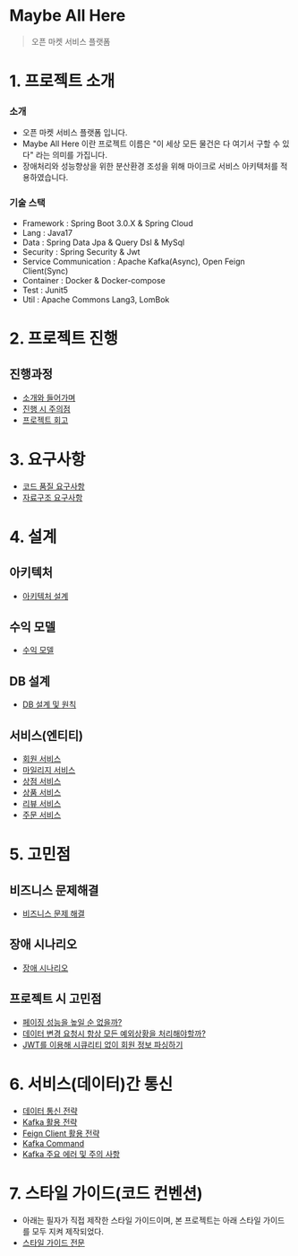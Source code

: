 # Maybe All Here
> 오픈 마켓 서비스 플랫폼

# 1. 프로젝트 소개
### 소개
* 오픈 마켓 서비스 플랫폼 입니다.
* Maybe All Here 이란 프로젝트 이름은 "이 세상 모든 물건은 다 여기서 구할 수 있다" 라는 의미를 가집니다.
* 장애처리와 성능향상을 위한 분산환경 조성을 위해 마이크로 서비스 아키텍처를 적용하였습니다.
### 기술 스택
* Framework : Spring Boot 3.0.X & Spring Cloud
* Lang : Java17
* Data : Spring Data Jpa & Query Dsl & MySql
* Security : Spring Security & Jwt
* Service Communication : Apache Kafka(Async), Open Feign Client(Sync)
* Container : Docker & Docker-compose
* Test : Junit5
* Util : Apache Commons Lang3, LomBok

# 2. 프로젝트 진행
## 진행과정
* [소개와 들어가며](https://github.com/liveforone/maybe_all_here/wiki/%ED%94%84%EB%A1%9C%EC%A0%9D%ED%8A%B8-%EC%86%8C%EA%B0%9C%EC%99%80-%EB%93%A4%EC%96%B4%EA%B0%80%EB%A9%B0)
* [진행 시 주의점](https://github.com/liveforone/maybe_all_here/wiki/%ED%94%84%EB%A1%9C%EC%A0%9D%ED%8A%B8-%EC%A7%84%ED%96%89%EC%8B%9C-%EC%A3%BC%EC%9D%98%EC%A0%90)
* [프로젝트 회고](https://github.com/liveforone/maybe_all_here/wiki/%ED%94%84%EB%A1%9C%EC%A0%9D%ED%8A%B8-%ED%9A%8C%EA%B3%A0)

# 3. 요구사항
* [코드 품질 요구사항](https://github.com/liveforone/maybe_all_here/wiki/%EC%BD%94%EB%93%9C-%ED%92%88%EC%A7%88-%EC%9A%94%EA%B5%AC%EC%82%AC%ED%95%AD)
* [자료구조 요구사항](https://github.com/liveforone/maybe_all_here/wiki/%EC%9E%90%EB%A3%8C%EA%B5%AC%EC%A1%B0-%EC%9A%94%EA%B5%AC%EC%82%AC%ED%95%AD)

# 4. 설계
## 아키텍처
* [아키텍처 설계](https://github.com/liveforone/maybe_all_here/wiki/%EC%95%84%ED%82%A4%ED%85%8D%EC%B2%98-%EC%84%A4%EA%B3%84)
## 수익 모델
* [수익 모델](https://github.com/liveforone/maybe_all_here/wiki/%EC%88%98%EC%9D%B5-%EB%AA%A8%EB%8D%B8)
## DB 설계
* [DB 설계 및 원칙](https://github.com/liveforone/maybe_all_here/wiki/DB-%EC%84%A4%EA%B3%84)
## 서비스(엔티티)
* [회원 서비스](https://github.com/liveforone/maybe_all_here/wiki/%ED%9A%8C%EC%9B%90-%EC%84%9C%EB%B9%84%EC%8A%A4)
* [마일리지 서비스](https://github.com/liveforone/maybe_all_here/wiki/%EB%A7%88%EC%9D%BC%EB%A6%AC%EC%A7%80-%EC%84%9C%EB%B9%84%EC%8A%A4)
* [상점 서비스](https://github.com/liveforone/maybe_all_here/wiki/%EC%83%81%EC%A0%90-%EC%84%9C%EB%B9%84%EC%8A%A4)
* [상품 서비스](https://github.com/liveforone/maybe_all_here/wiki/%EC%83%81%ED%92%88-%EC%84%9C%EB%B9%84%EC%8A%A4)
* [리뷰 서비스](https://github.com/liveforone/maybe_all_here/wiki/%EB%A6%AC%EB%B7%B0-%EC%84%9C%EB%B9%84%EC%8A%A4)
* [주문 서비스](https://github.com/liveforone/maybe_all_here/wiki/%EC%A3%BC%EB%AC%B8-%EC%84%9C%EB%B9%84%EC%8A%A4)

# 5. 고민점
## 비즈니스 문제해결
* [비즈니스 문제 해결](https://github.com/liveforone/maybe_all_here/wiki/%EB%B9%84%EC%A6%88%EB%8B%88%EC%8A%A4-%EB%AC%B8%EC%A0%9C-%ED%95%B4%EA%B2%B0)
## 장애 시나리오
* [장애 시나리오](https://github.com/liveforone/maybe_all_here/wiki/%EC%9E%A5%EC%95%A0-%EC%8B%9C%EB%82%98%EB%A6%AC%EC%98%A4)
## 프로젝트 시 고민점
* [페이징 성능을 높일 순 없을까?](https://github.com/liveforone/maybe_all_here/wiki/%ED%8E%98%EC%9D%B4%EC%A7%95-%EC%84%B1%EB%8A%A5%EC%9D%84-%EB%86%92%EC%9D%BC-%EC%88%9C-%EC%97%86%EC%9D%84%EA%B9%8C%3F)
* [데이터 변경 요청시 항상 모든 예외상황을 처리해야할까?](https://github.com/liveforone/maybe_all_here/wiki/%EB%8D%B0%EC%9D%B4%ED%84%B0-%EB%B3%80%EA%B2%BD-%EC%9A%94%EC%B2%AD%EC%8B%9C-%ED%95%AD%EC%83%81-%EB%AA%A8%EB%93%A0-%EC%98%88%EC%99%B8%EC%83%81%ED%99%A9%EC%9D%84-%EC%B2%98%EB%A6%AC%ED%95%B4%EC%95%BC%ED%95%A0%EA%B9%8C%3F)
* [JWT를 이용해 시큐리티 없이 회원 정보 파싱하기](https://github.com/liveforone/maybe_all_here/wiki/JWT%EB%A5%BC-%EC%9D%B4%EC%9A%A9%ED%95%B4-%EC%8B%9C%ED%81%90%EB%A6%AC%ED%8B%B0-%EC%97%86%EC%9D%B4-%ED%9A%8C%EC%9B%90-%EC%A0%95%EB%B3%B4-%ED%8C%8C%EC%8B%B1%ED%95%98%EA%B8%B0)

# 6. 서비스(데이터)간 통신
* [데이터 통신 전략](https://github.com/liveforone/maybe_all_here/wiki/%EB%8D%B0%EC%9D%B4%ED%84%B0-%ED%86%B5%EC%8B%A0-%EC%A0%84%EB%9E%B5)
* [Kafka 활용 전략](https://github.com/liveforone/maybe_all_here/wiki/%EC%B9%B4%ED%94%84%EC%B9%B4-%ED%99%9C%EC%9A%A9-%EC%A0%84%EB%9E%B5)
* [Feign Client 활용 전략](https://github.com/liveforone/maybe_all_here/wiki/Feign-Client-%ED%99%9C%EC%9A%A9-%EC%A0%84%EB%9E%B5)
* [Kafka Command](https://github.com/liveforone/maybe_all_here/wiki/Kafka-Command)
* [Kafka 주요 에러 및 주의 사항](https://github.com/liveforone/maybe_all_here/wiki/Kafka-%EC%A3%BC%EC%9A%94-%EC%97%90%EB%9F%AC-%EB%B0%8F-%EC%A3%BC%EC%9D%98-%EC%82%AC%ED%95%AD)

# 7. 스타일 가이드(코드 컨벤션)
* 아래는 필자가 직접 제작한 스타일 가이드이며, 본 프로젝트는 아래 스타일 가이드를 모두 지켜 제작되었다.
* [스타일 가이드 전문](https://github.com/liveforone/study/tree/main/%5B%EB%82%98%EB%A7%8C%EC%9D%98%20%EC%8A%A4%ED%83%80%EC%9D%BC%20%EA%B0%80%EC%9D%B4%EB%93%9C%5D)